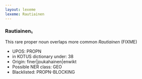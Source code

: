 ```yaml
---
layout: lexeme
lexeme: Rautiainen
---
```


###  Rautiainen₁

This rare proper noun overlaps more common *Rautiainen* (FIXME)
* UPOS:  PROPN
* in KOTUS dictionary under:  38
* Origin:  finer|joukahainen|enwikt
* Possible NER class:  GEO
* Blacklisted:  PROPN-BLOCKING

